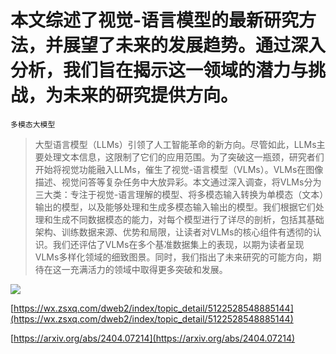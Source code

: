 # 本文综述了视觉-语言模型的最新研究方法，并展望了未来的发展趋势。通过深入分析，我们旨在揭示这一领域的潜力与挑战，为未来的研究提供方向。
`多模态大模型`
> 大型语言模型（LLMs）引领了人工智能革命的新方向。尽管如此，LLMs主要处理文本信息，这限制了它们的应用范围。为了突破这一瓶颈，研究者们开始将视觉功能融入LLMs，催生了视觉-语言模型（VLMs）。VLMs在图像描述、视觉问答等复杂任务中大放异彩。本文通过深入调查，将VLMs分为三大类：专注于视觉-语言理解的模型、将多模态输入转换为单模态（文本）输出的模型，以及能够处理和生成多模态输入输出的模型。我们根据它们处理和生成不同数据模态的能力，对每个模型进行了详尽的剖析，包括其基础架构、训练数据来源、优势和局限，让读者对VLMs的核心组件有透彻的认识。我们还评估了VLMs在多个基准数据集上的表现，以期为读者呈现VLMs多样化领域的细致图景。同时，我们指出了未来研究的可能方向，期待在这一充满活力的领域中取得更多突破和发展。

![](https://raw.githubusercontent.com/HuggingAGI/HuggingArxiv/main/paper_images/2404.07214/VLM.png)

[https://wx.zsxq.com/dweb2/index/topic_detail/5122528548885144](https://wx.zsxq.com/dweb2/index/topic_detail/5122528548885144)

[https://arxiv.org/abs/2404.07214](https://arxiv.org/abs/2404.07214)